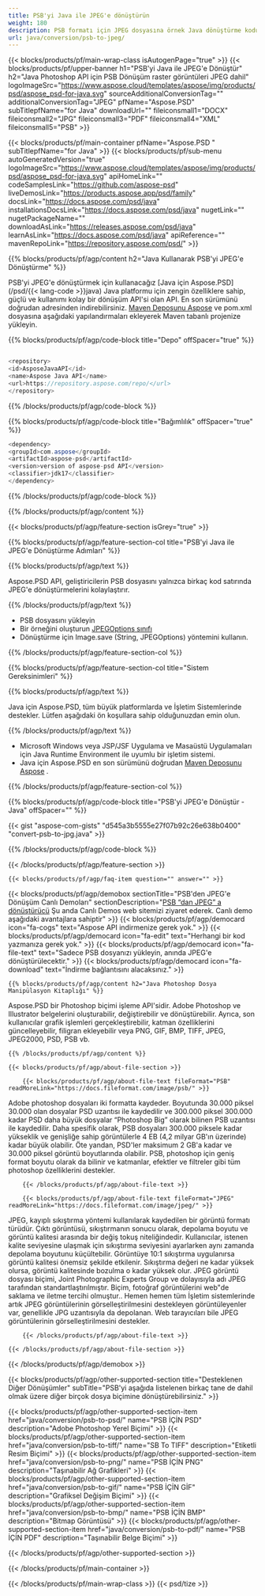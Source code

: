 ```yaml
---
title: PSB'yi Java ile JPEG'e dönüştürün
weight: 180
description: PSB formatı için JPEG dosyasına örnek Java dönüştürme kodu. Herhangi bir Web veya Masaüstü Java tabanlı uygulamada PSB'yi JPEG'e dönüştürmek için bu örnek kodu kullanın.
url: java/conversion/psb-to-jpeg/
---
```


{{< blocks/products/pf/main-wrap-class isAutogenPage="true" >}}
{{< blocks/products/pf/upper-banner h1="PSB'yi Java ile JPEG'e Dönüştür" h2="Java Photoshop API için PSB Dönüşüm raster görüntüleri JPEG dahil" logoImageSrc="https://www.aspose.cloud/templates/aspose/img/products/psd/aspose_psd-for-java.svg" sourceAdditionalConversionTag="" additionalConversionTag="JPEG" pfName="Aspose.PSD" subTitlepfName="for Java" downloadUrl="" fileiconsmall1="DOCX" fileiconsmall2="JPG" fileiconsmall3="PDF" fileiconsmall4="XML" fileiconsmall5="PSB" >}}

{{< blocks/products/pf/main-container pfName="Aspose.PSD " subTitlepfName="for Java" >}}
{{< blocks/products/pf/sub-menu autoGeneratedVersion="true" logoImageSrc="https://www.aspose.cloud/templates/aspose/img/products/psd/aspose_psd-for-java.svg" apiHomeLink="" codeSamplesLink="https://github.com/aspose-psd" liveDemosLink="https://products.aspose.app/psd/family" docsLink="https://docs.aspose.com/psd/java" installationsDocsLink="https://docs.aspose.com/psd/java" nugetLink="" nugetPackageName="" downloadAsLink="https://releases.aspose.com/psd/java" learnAsLink="https://docs.aspose.com/psd/java" apiReference="" mavenRepoLink="https://repository.aspose.com/psd/" >}}

{{% blocks/products/pf/agp/content h2="Java Kullanarak PSB'yi JPEG'e Dönüştürme" %}}

 PSB'yi JPEG'e dönüştürmek için kullanacağız
 [Java için Aspose.PSD](/psd/{{< lang-code >}}java) 
 Java platformu için zengin özelliklere sahip, güçlü ve kullanımı kolay bir dönüşüm API'si olan API. En son sürümünü doğrudan adresinden indirebilirsiniz.
 [Maven Deposunu Aspose](https://repository.aspose.com/psd/) 
 ve pom.xml dosyasına aşağıdaki yapılandırmaları ekleyerek Maven tabanlı projenize yükleyin.

{{% blocks/products/pf/agp/code-block title="Depo" offSpacer="true" %}}

```cs

<repository>
<id>AsposeJavaAPI</id>
<name>Aspose Java API</name>
<url>https://repository.aspose.com/repo/</url>
</repository>

```

{{% /blocks/products/pf/agp/code-block %}}

{{% blocks/products/pf/agp/code-block title="Bağımlılık" offSpacer="true" %}}

```cs
<dependency>
<groupId>com.aspose</groupId>
<artifactId>aspose-psd</artifactId>
<version>version of aspose-psd API</version>
<classifier>jdk17</classifier>
</dependency>

```

{{% /blocks/products/pf/agp/code-block %}}

{{% /blocks/products/pf/agp/content %}}

{{< blocks/products/pf/agp/feature-section isGrey="true" >}}

{{% blocks/products/pf/agp/feature-section-col title="PSB'yi Java ile JPEG'e Dönüştürme Adımları" %}}

{{% blocks/products/pf/agp/text %}}

 Aspose.PSD API, geliştiricilerin PSB dosyasını yalnızca birkaç kod satırında JPEG'e dönüştürmelerini kolaylaştırır.

{{% /blocks/products/pf/agp/text %}}

- PSB dosyasını yükleyin
- Bir örneğini oluşturun [JPEGOptions sınıfı](https://apireference.aspose.com/psd/java/com.aspose.psd.imageoptions/JpegOptions)
- Dönüştürme için Image.save (String, JPEGOptions) yöntemini kullanın.

{{% /blocks/products/pf/agp/feature-section-col %}}

{{% blocks/products/pf/agp/feature-section-col title="Sistem Gereksinimleri" %}}

{{% blocks/products/pf/agp/text %}}

 Java için Aspose.PSD, tüm büyük platformlarda ve İşletim Sistemlerinde destekler. Lütfen aşağıdaki ön koşullara sahip olduğunuzdan emin olun.

{{% /blocks/products/pf/agp/text %}}

- Microsoft Windows veya JSP/JSF Uygulama ve Masaüstü Uygulamaları için Java Runtime Environment ile uyumlu bir işletim sistemi.
- Java için Aspose.PSD en son sürümünü doğrudan
 [Maven Deposunu Aspose](https://repository.aspose.com/psd/)  .

{{% /blocks/products/pf/agp/feature-section-col %}}

{{% blocks/products/pf/agp/code-block title="PSB'yi JPEG'e Dönüştür - Java" offSpacer="" %}}

{{< gist "aspose-com-gists" "d545a3b5555e27f07b92c26e638b0400" "convert-psb-to-jpg.java" >}}

{{% /blocks/products/pf/agp/code-block %}}

{{< /blocks/products/pf/agp/feature-section >}}

    {{< blocks/products/pf/agp/faq-item question="" answer="" >}}
 

<!-- aboutfile Starts -->

{{< blocks/products/pf/agp/demobox sectionTitle="PSB'den JPEG'e Dönüşüm Canlı Demoları" sectionDescription="[PSB “dan JPEG” a dönüştürücü](https://products.aspose.app/psd/conversion/psb-to-jpeg) Şu anda Canlı Demos web sitemizi ziyaret ederek. Canlı demo aşağıdaki avantajlara sahiptir" >}}
        {{< blocks/products/pf/agp/democard icon="fa-cogs" text="Aspose API indirmenize gerek yok." >}}
        {{< blocks/products/pf/agp/democard icon="fa-edit" text="Herhangi bir kod yazmanıza gerek yok." >}}
        {{< blocks/products/pf/agp/democard icon="fa-file-text" text="Sadece PSB dosyanızı yükleyin, anında JPEG'e dönüştürülecektir." >}}
        {{< blocks/products/pf/agp/democard icon="fa-download" text="İndirme bağlantısını alacaksınız." >}}

    {{% blocks/products/pf/agp/content h2="Java Photoshop Dosya Manipülasyon Kitaplığı" %}}

 Aspose.PSD bir Photoshop biçimi işleme API'sidir. Adobe Photoshop ve Illustrator belgelerini oluşturabilir, değiştirebilir ve dönüştürebilir. Ayrıca, son kullanıcılar grafik işlemleri gerçekleştirebilir, katman özelliklerini güncelleyebilir, filigran ekleyebilir veya PNG, GIF, BMP, TIFF, JPEG, JPEG2000, PSD, PSB vb. 



    {{% /blocks/products/pf/agp/content %}}

    {{< blocks/products/pf/agp/about-file-section >}}

        {{< blocks/products/pf/agp/about-file-text fileFormat="PSB" readMoreLink="https://docs.fileformat.com/image/psb/" >}}

Adobe photoshop dosyaları iki formatta kaydeder. Boyutunda 30.000 piksel 30.000 olan dosyalar PSD uzantısı ile kaydedilir ve 300.000 piksel 300.000 kadar PSD daha büyük dosyalar “Photoshop Big” olarak bilinen PSB uzantısı ile kaydedilir. Daha spesifik olarak, PSB dosyaları 300.000 piksele kadar yükseklik ve genişliğe sahip görüntülerle 4 EB (4,2 milyar GB'ın üzerinde) kadar büyük olabilir. Öte yandan, PSD'ler maksimum 2 GB'a kadar ve 30.000 piksel görüntü boyutlarında olabilir. PSB, photoshop için geniş format boyutu olarak da bilinir ve katmanlar, efektler ve filtreler gibi tüm photoshop özelliklerini destekler.


        {{< /blocks/products/pf/agp/about-file-text >}}

        {{< blocks/products/pf/agp/about-file-text fileFormat="JPEG" readMoreLink="https://docs.fileformat.com/image/jpeg/" >}}

JPEG, kayıplı sıkıştırma yöntemi kullanılarak kaydedilen bir görüntü formatı türüdür. Çıktı görüntüsü, sıkıştırmanın sonucu olarak, depolama boyutu ve görüntü kalitesi arasında bir değiş tokuş niteliğindedir. Kullanıcılar, istenen kalite seviyesine ulaşmak için sıkıştırma seviyesini ayarlarken aynı zamanda depolama boyutunu küçültebilir. Görüntüye 10:1 sıkıştırma uygulanırsa görüntü kalitesi önemsiz şekilde etkilenir. Sıkıştırma değeri ne kadar yüksek olursa, görüntü kalitesinde bozulma o kadar yüksek olur. JPEG görüntü dosyası biçimi, Joint Photographic Experts Group ve dolayısıyla adı JPEG tarafından standartlaştırılmıştır. Biçim, fotoğraf görüntülerini web"de saklama ve iletme tercihi olmuştur.. Hemen hemen tüm İşletim sistemlerinde artık JPEG görüntülerinin görselleştirilmesini destekleyen görüntüleyenler var, genellikle JPG uzantısıyla da depolanan. Web tarayıcıları bile JPEG görüntülerinin görselleştirilmesini destekler.


        {{< /blocks/products/pf/agp/about-file-text >}}

    {{< /blocks/products/pf/agp/about-file-section >}}

{{< /blocks/products/pf/agp/demobox >}}

<!-- aboutfile Ends -->

{{< blocks/products/pf/agp/other-supported-section title="Desteklenen Diğer Dönüşümler" subTitle="PSB'yi aşağıda listelenen birkaç tane de dahil olmak üzere diğer birçok dosya biçimine dönüştürebilirsiniz." >}}

{{< blocks/products/pf/agp/other-supported-section-item href="java/conversion/psb-to-psd/" name="PSB İÇİN PSD" description="Adobe Photoshop Yerel Biçimi" >}}
{{< blocks/products/pf/agp/other-supported-section-item href="java/conversion/psb-to-tiff/" name="SB To TIFF" description="Etiketli Resim Biçimi" >}}
{{< blocks/products/pf/agp/other-supported-section-item href="java/conversion/psb-to-png/" name="PSB İÇİN PNG" description="Taşınabilir Ağ Grafikleri" >}}
{{< blocks/products/pf/agp/other-supported-section-item href="java/conversion/psb-to-gif/" name="PSB İÇİN GİF" description="Grafiksel Değişim Biçimi" >}}
{{< blocks/products/pf/agp/other-supported-section-item href="java/conversion/psb-to-bmp/" name="PSB İÇİN BMP" description="Bitmap Görüntüsü" >}}
{{< blocks/products/pf/agp/other-supported-section-item href="java/conversion/psb-to-pdf/" name="PSB İÇİN PDF" description="Taşınabilir Belge Biçimi" >}}

{{< /blocks/products/pf/agp/other-supported-section >}}

{{< /blocks/products/pf/main-container >}}
    
{{< /blocks/products/pf/main-wrap-class >}}
{{< psd/tize >}}
